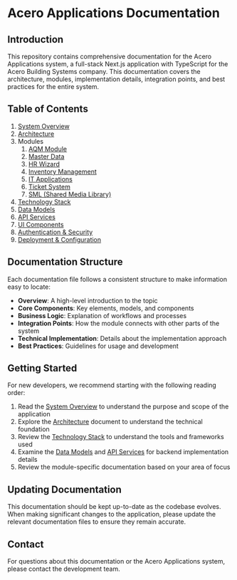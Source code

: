 # Acero Applications Documentation

## Introduction

This repository contains comprehensive documentation for the Acero Applications system, a full-stack Next.js application with TypeScript for the Acero Building Systems company. This documentation covers the architecture, modules, implementation details, integration points, and best practices for the entire system.

## Table of Contents

1. [System Overview](./1-system-overview.md)
2. [Architecture](./2-architecture.md)
3. Modules
   1. [AQM Module](./3.1-aqm-module.md)
   2. [Master Data](./3.2-master-data.md)
   3. [HR Wizard](./3.3-hr-wizard.md)
   4. [Inventory Management](./3.4-inventory-management.md)
   5. [IT Applications](./3.5-it-applications.md)
   6. [Ticket System](./3.6-ticket-system.md)
   7. [SML (Shared Media Library)](./3.7-sml-module.md)
4. [Technology Stack](./4-technology-stack.md)
5. [Data Models](./5-data-models.md)
6. [API Services](./6-api-services.md)
7. [UI Components](./7-ui-components.md)
8. [Authentication & Security](./8-authentication-security.md)
9. [Deployment & Configuration](./9-deployment-configuration.md)

## Documentation Structure

Each documentation file follows a consistent structure to make information easy to locate:

- **Overview**: A high-level introduction to the topic
- **Core Components**: Key elements, models, and components
- **Business Logic**: Explanation of workflows and processes
- **Integration Points**: How the module connects with other parts of the system
- **Technical Implementation**: Details about the implementation approach
- **Best Practices**: Guidelines for usage and development

## Getting Started

For new developers, we recommend starting with the following reading order:

1. Read the [System Overview](./1-system-overview.md) to understand the purpose and scope of the application
2. Explore the [Architecture](./2-architecture.md) document to understand the technical foundation
3. Review the [Technology Stack](./4-technology-stack.md) to understand the tools and frameworks used
4. Examine the [Data Models](./5-data-models.md) and [API Services](./6-api-services.md) for backend implementation details
5. Review the module-specific documentation based on your area of focus

## Updating Documentation

This documentation should be kept up-to-date as the codebase evolves. When making significant changes to the application, please update the relevant documentation files to ensure they remain accurate.

## Contact

For questions about this documentation or the Acero Applications system, please contact the development team.
